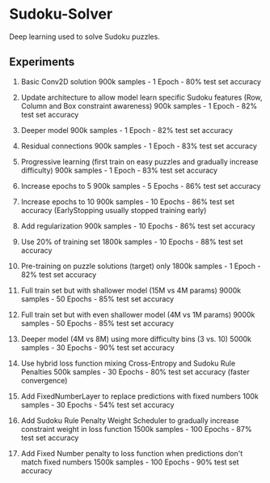 # Sudoku-Solver
Deep learning used to solve Sudoku puzzles.

## Experiments

1. Basic Conv2D solution
900k samples - 1 Epoch - 80% test set accuracy

2. Update architecture to allow model learn specific Sudoku features (Row, Column and Box constraint awareness)
900k samples - 1 Epoch - 82% test set accuracy

3. Deeper model 
900k samples - 1 Epoch - 82% test set accuracy

4. Residual connections
900k samples - 1 Epoch - 83% test set accuracy

5. Progressive learning (first train on easy puzzles and gradually increase difficulty)
900k samples - 1 Epoch - 83% test set accuracy

6. Increase epochs to 5
900k samples - 5 Epochs - 86% test set accuracy

7. Increase epochs to 10
900k samples - 10 Epochs - 86% test set accuracy (EarlyStopping usually stopped training early)

8. Add regularization
900k samples - 10 Epochs - 86% test set accuracy

9. Use 20% of training set
1800k samples - 10 Epochs - 88% test set accuracy

10. Pre-training on puzzle solutions (target) only
1800k samples - 1 Epoch - 82% test set accuracy

11. Full train set but with shallower model (15M vs 4M params)
9000k samples - 50 Epochs - 85% test set accuracy 

12. Full train set but with even shallower model (4M vs 1M params)
9000k samples - 50 Epochs - 85% test set accuracy

13. Deeper model (4M vs 8M) using more difficulty bins (3 vs. 10)
5000k samples - 30 Epochs - 90% test set accuracy

14. Use hybrid loss function mixing Cross-Entropy and Sudoku Rule Penalties
500k samples - 30 Epochs - 80% test set accuracy (faster convergence)

15. Add FixedNumberLayer to replace predictions with fixed numbers
100k samples - 30 Epochs - 54% test set accuracy

16. Add Sudoku Rule Penalty Weight Scheduler to gradually increase constraint weight in loss function
1500k samples - 100 Epochs - 87% test set accuracy

17. Add Fixed Number penalty to loss function when predictions don't match fixed numbers
1500k samples - 100 Epochs - 90% test set accuracy